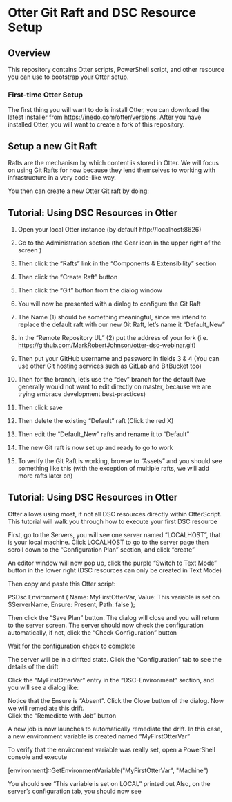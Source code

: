 # Otter Git Raft and DSC Resource Setup

## Overview

This repository contains Otter scripts, PowerShell script, and other resource you can use to bootstrap your Otter setup.

### First-time Otter Setup

The first thing you will want to do is install Otter, you can download the latest installer from https://inedo.com/otter/versions. 
After you have installed Otter, you will want to create a fork of this repository.  

## Setup a new Git Raft

Rafts are the mechanism by which content is stored in Otter.  We will focus on using Git Rafts for now because they lend themselves to working with infrastructure in a very code-like way.

You then can create a new Otter Git raft by doing:


## Tutorial: Using DSC Resources in Otter

1)	Open your local Otter instance (by default http://localhost:8626) 
2)	Go to the Administration section (the Gear icon in the upper right of the screen  )
3)	Then click the “Rafts” link in the “Components & Extensibility” section
 
4)	Then click the “Create Raft” button
5)	Then click the “Git” button from the dialog window
 
6)	You will now be presented with a dialog to configure the Git Raft
 
7)	The Name (1) should be something meaningful, since we intend to replace the default raft with our new Git Raft, let’s name it “Default_New”
8)	In the  “Remote Repository UL” (2) put the address of your fork (i.e. https://github.com/MarkRobertJohnson/otter-dsc-webinar.git) 
9)	Then put your GitHub username and password in fields 3 & 4 (You can use other Git hosting services such as GitLab and BitBucket too)
10)	Then for the branch, let’s use the “dev” branch for the default (we generally would not want to edit directly on master, because we are trying embrace development best-practices)
11)	Then click save
12)	Then delete the existing “Default” raft (Click the red X)
13)	Then edit the “Default_New” rafts and rename it to “Default”
14)	The new Git raft is now set up and ready to go to work
15)	To verify the Git Raft is working, browse to “Assets” and you should see something like this (with the exception of multiple rafts, we will add more rafts later on)

## Tutorial: Using DSC Resources in Otter

Otter allows using most, if not all DSC resources directly within OtterScript.  This tutorial will walk you through how to execute  your first DSC resource

First, go to the Servers, you will see one server named “LOCALHOST”, that is your local machine.  Click LOCALHOST to go to the server page then scroll down to the “Configuration Plan” section, and click “create”
 
An editor window will now pop up, click the purple “Switch to Text Mode” button in the lower right (DSC resources can only be created in Text Mode)
 
Then copy and paste this Otter script:

PSDsc Environment (
   Name: MyFirstOtterVar,
   Value: This variable is set on $ServerName,
   Ensure: Present,
   Path: false
);

Then click the “Save Plan” button.  The dialog will close and you will return to the server screen.  The server should now check the configuration automatically, if not, click the “Check Configuration” button
 
Wait for the configuration check to complete
 
The server will be in a drifted state.  Click the “Configuration” tab to see the details of the drift
 
Click the “MyFirstOtterVar” entry in the “DSC-Environment” section, and you will see a dialog like:
 
Notice that the Ensure is “Absent”.  Click the Close button of the dialog.
Now we will remediate this drift.  
Click the “Remediate with Job” button 
  
A new job is now launches to automatically remediate the drift.  In this case, a new environment variable is created named “MyFirstOtterVar”

To verify that the environment variable was really set, open a PowerShell console and execute

[environment]::GetEnvironmentVariable("MyFirstOtterVar", "Machine")

You should see “This variable is set on LOCAL” printed out
Also, on the server’s configuration tab, you should now see
 

